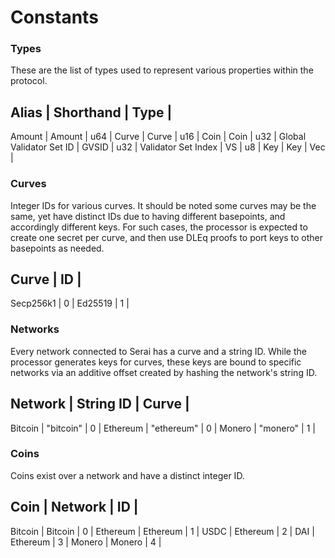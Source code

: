 # Constants

### Types

These are the list of types used to represent various properties within the
protocol.

Alias                   | Shorthand | Type    |
-----------------------------------------------
Amount                  | Amount    | u64     |
Curve                   | Curve     | u16     |
Coin                    | Coin      | u32     |
Global Validator Set ID | GVSID     | u32     |
Validator Set Index     | VS        | u8      |
Key                     | Key       | Vec<u8> |

### Curves

Integer IDs for various curves. It should be noted some curves may be the same,
yet have distinct IDs due to having different basepoints, and accordingly
different keys. For such cases, the processor is expected to create one secret
per curve, and then use DLEq proofs to port keys to other basepoints as needed.

Curve     | ID |
----------------
Secp256k1 | 0  |
Ed25519   | 1  |

### Networks

Every network connected to Serai has a curve and a string ID. While the
processor generates keys for curves, these keys are bound to specific networks
via an additive offset created by hashing the network's string ID.

Network  | String ID  | Curve |
-------------------------------
Bitcoin  | "bitcoin"  | 0     |
Ethereum | "ethereum" | 0     |
Monero   | "monero"   | 1     |

### Coins

Coins exist over a network and have a distinct integer ID.

Coin     | Network  | ID |
--------------------------
Bitcoin  | Bitcoin  | 0  |
Ethereum | Ethereum | 1  |
USDC     | Ethereum | 2  |
DAI      | Ethereum | 3  |
Monero   | Monero   | 4  |
